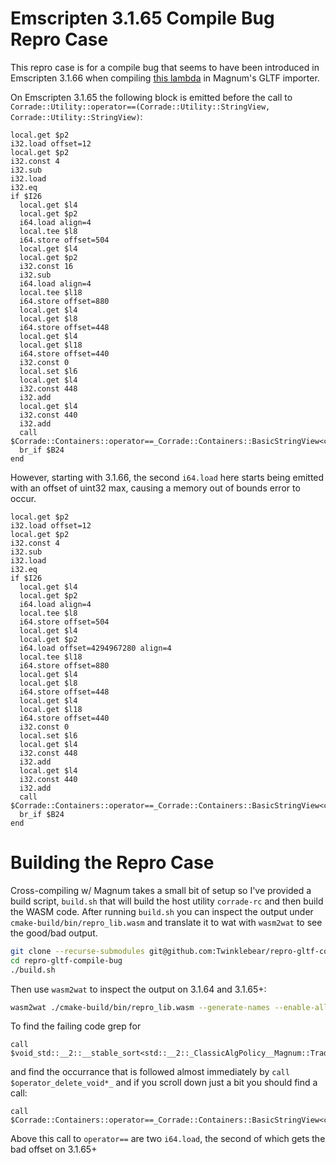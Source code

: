 # Emscripten 3.1.65 Compile Bug Repro Case

This repro case is for a compile bug that seems to have been introduced
in Emscripten 3.1.66 when compiling [this lambda](https://github.com/mosra/magnum-plugins/blob/master/src/MagnumPlugins/GltfImporter/GltfImporter.cpp#L3349)
in Magnum's GLTF importer.

On Emscripten 3.1.65 the following block is emitted before the call
to `Corrade::Utility::operator==(Corrade::Utility::StringView, Corrade::Utility::StringView)`:
```wat
local.get $p2
i32.load offset=12
local.get $p2
i32.const 4
i32.sub
i32.load
i32.eq
if $I26
  local.get $l4
  local.get $p2
  i64.load align=4
  local.tee $l8
  i64.store offset=504
  local.get $l4
  local.get $p2
  i32.const 16
  i32.sub
  i64.load align=4
  local.tee $l18
  i64.store offset=880
  local.get $l4
  local.get $l8
  i64.store offset=448
  local.get $l4
  local.get $l18
  i64.store offset=440
  i32.const 0
  local.set $l6
  local.get $l4
  i32.const 448
  i32.add
  local.get $l4
  i32.const 440
  i32.add
  call $Corrade::Containers::operator==_Corrade::Containers::BasicStringView<char_const>__Corrade::Containers::BasicStringView<char_const>_
  br_if $B24
end
```

However, starting with 3.1.66, the second `i64.load` here starts being emitted
with an offset of uint32 max, causing a memory out of bounds error to occur.
```wat
local.get $p2
i32.load offset=12
local.get $p2
i32.const 4
i32.sub
i32.load
i32.eq
if $I26
  local.get $l4
  local.get $p2
  i64.load align=4
  local.tee $l8
  i64.store offset=504
  local.get $l4
  local.get $p2
  i64.load offset=4294967280 align=4
  local.tee $l18
  i64.store offset=880
  local.get $l4
  local.get $l8
  i64.store offset=448
  local.get $l4
  local.get $l18
  i64.store offset=440
  i32.const 0
  local.set $l6
  local.get $l4
  i32.const 448
  i32.add
  local.get $l4
  i32.const 440
  i32.add
  call $Corrade::Containers::operator==_Corrade::Containers::BasicStringView<char_const>__Corrade::Containers::BasicStringView<char_const>_
  br_if $B24
end
```

# Building the Repro Case

Cross-compiling w/ Magnum takes a small bit of setup so I've provided a
build script, `build.sh` that will build the host utility `corrade-rc` and
then build the WASM code. After running `build.sh` you can inspect the output
under `cmake-build/bin/repro_lib.wasm` and translate it to wat with `wasm2wat`
to see the good/bad output.

```bash
git clone --recurse-submodules git@github.com:Twinklebear/repro-gltf-compile-bug.git
cd repro-gltf-compile-bug
./build.sh
```

Then use `wasm2wat` to inspect the output on 3.1.64 and 3.1.65+:
```bash
wasm2wat ./cmake-build/bin/repro_lib.wasm --generate-names --enable-all -o out.wat
```

To find the failing code grep for
```
call $void_std::__2::__stable_sort<std::__2::_ClassicAlgPolicy__Magnum::Trade::GltfImporter::doMesh_unsigned_int__unsigned_int_::$_0&__Corrade::Containers::Triple<Corrade::Containers::BasicStringView<char_const>__unsigned_int__int>*>_Corrade::Containers::Triple<Corrade::Containers::BasicStringView<char_const>__unsigned_int__int>*__Corrade::Containers::Triple<Corrade::Containers::BasicStringView<char_const>__unsigned_int__int>*__Magnum::Trade::GltfImporter::doMesh_unsigned_int__unsigned_int_::$_0&__std::__2::iterator_traits<Corrade::Containers::Triple<Corrade::Containers::BasicStringView<char_const>__unsigned_int__int>*>::difference_type__std::__2::iterator_traits<Corrade::Containers::Triple<Corrade::Containers::BasicStringView<char_const>__unsigned_int__int>*>::value_type*__long_
```
and find the occurrance that is followed almost immediately by `call $operator_delete_void*_`
and if you scroll down just a bit you should find a call:
```
call $Corrade::Containers::operator==_Corrade::Containers::BasicStringView<char_const>__Corrade::Containers::BasicStringView<char_const>_
```

Above this call to `operator==` are two `i64.load`, the second of which gets the bad offset
on 3.1.65+


